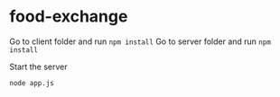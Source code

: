 # food-exchange


Go to client folder and run ```npm install```
Go to server folder and run  ```npm install```


Start the server

```node app.js```

